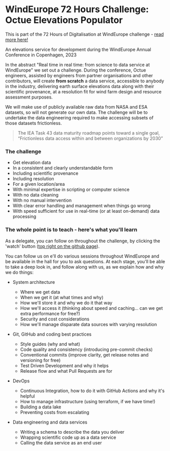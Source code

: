 # WindEurope 72 Hours Challenge: Octue Elevations Populator

This is part of the 72 Hours of Digitalisation at WindEurope challenge - [read more here!](https://medium.com/@thclark/72-hours-of-digitalisation-at-windeurope-7aa786be729d)

An elevations service for development during the WindEurope Annual Conference in Copenhagen, 2023

In the abstract "Real time in real time: from science to data service at WindEurope" we set out a challenge. During the conference, Octue engineers, assisted by engineers from partner organisations and other contributors, will create **from scratch** a data service, accessible to anybody in the industry, delivering earth surface elevations data along with their scientific provenance, at a resolution fit for wind farm design and resource assessment purposes.

We will make use of publicly available raw data from NASA and ESA datasets, so will not generate our own data. The challenge will be to undertake the data engineering required to make accessing subsets of those datasets frictionless.

> The IEA Task 43 data maturity roadmap points toward a single goal, “Frictionless data access within and between organizations by 2030”

### The challenge

- Get elevation data
- In a consistent and clearly understandable form
- Including scientific provenance
- Including resolution
- For a given location/area
- With minimal expertise in scripting or computer science
- With no data cleaning
- With no manual intervention
- With clear error handling and management when things go wrong
- With speed sufficient for use in real-time (or at least on-demand) data processing

### The whole point is to teach - here's what you'll learn

As a delegate, you can follow on throughout the challenge, by clicking the 'watch' button ([top right on the github page](https://github.com/octue/elevations-service)).

You can follow us on e'll do various sessions throughout WindEurope and be available in the hall for you to ask questions. At each stage, you'll be able to take a deep look in, and follow along with us, as we explain how and why we do things:

- System architecture

  - Where we get data
  - When we get it (at what times and why)
  - How we'll store it and why we do it that way
  - How we'll access it (thinking about speed and caching... can we get extra performance for free?)
  - Security and cost considerations
  - How we'll manage disparate data sources with varying resolution

- Git, GitHub and coding best practices

  - Style guides (why and what)
  - Code quality and consistency (introducing pre-commit checks)
  - Conventional commits (improve clarity, get release notes and versioning for free)
  - Test Driven Development and why it helps
  - Release flow and what Pull Requests are for

- DevOps

  - Continuous Integration, how to do it with GitHub Actions and why it's helpful
  - How to manage infrastructure (using terraform, if we have time!)
  - Building a data lake
  - Preventing costs from escalating

- Data engineering and data services
  - Writing a schema to describe the data you deliver
  - Wrapping scientific code up as a data service
  - Calling the data service as an end user
